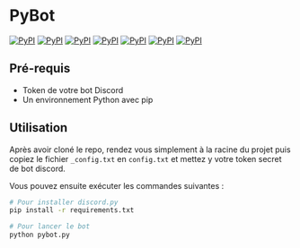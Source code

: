 # PyBot

[![PyPI](https://img.shields.io/badge/discord-1.5.0-yellow)](https://pypi.org/project/discord.py/)
[![PyPI](https://img.shields.io/badge/feedparser-6.0.1-yellow)](https://pypi.org/project/feedparser/)
[![PyPI](https://img.shields.io/badge/beautifulsoup4-4.9.3-yellow)](https://pypi.org/project/beautifulsoup4/)
[![PyPI](https://img.shields.io/badge/requests-2.24.0-yellow)](https://pypi.org/project/requests/)
[![PyPI](https://img.shields.io/badge/requests_async-0.6.2-yellow)](https://pypi.org/project/requests-async/)
[![PyPI](https://img.shields.io/pypi/pyversions/ciphit.svg?logo=Python)](https://www.python.org/downloads/)
[![PyPI](https://img.shields.io/github/repo-size/hboueix/pybot?color=lightgrey&logo=Github)](https://pypi.python.org/pypi/discord.py/)

## Pré-requis

- Token de votre bot Discord
- Un environnement Python avec pip

## Utilisation

Après avoir cloné le repo, rendez vous simplement à la racine du projet puis copiez le fichier `_config.txt` en `config.txt` et mettez y votre token secret de bot discord.

Vous pouvez ensuite exécuter les commandes suivantes :
```bash
# Pour installer discord.py
pip install -r requirements.txt

# Pour lancer le bot
python pybot.py
```